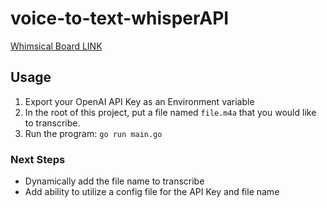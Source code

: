 # voice-to-text-whisperAPI

[Whimsical Board LINK](https://whimsical.com/go-whisper-project-PXVgHTq871u5jXh9AXHEoF)

## Usage

1. Export your OpenAI API Key as an Environment variable
2. In the root of this project, put a file named `file.m4a` that you would like to transcribe.
3. Run the program: `go run main.go`

### Next Steps

- Dynamically add the file name to transcribe
- Add ability to utilize a config file for the API Key and file name
